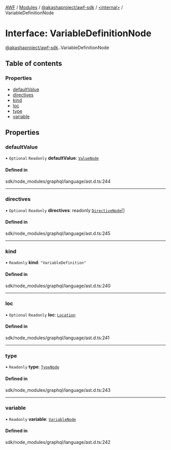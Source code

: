 [AWF](../README.md) / [Modules](../modules.md) / [@akashaproject/awf-sdk](../modules/akashaproject_awf_sdk.md) / [<internal\>](../modules/akashaproject_awf_sdk._internal_.md) / VariableDefinitionNode

# Interface: VariableDefinitionNode

[@akashaproject/awf-sdk](../modules/akashaproject_awf_sdk.md).[<internal>](../modules/akashaproject_awf_sdk._internal_.md).VariableDefinitionNode

## Table of contents

### Properties

- [defaultValue](akashaproject_awf_sdk._internal_.VariableDefinitionNode.md#defaultvalue)
- [directives](akashaproject_awf_sdk._internal_.VariableDefinitionNode.md#directives)
- [kind](akashaproject_awf_sdk._internal_.VariableDefinitionNode.md#kind)
- [loc](akashaproject_awf_sdk._internal_.VariableDefinitionNode.md#loc)
- [type](akashaproject_awf_sdk._internal_.VariableDefinitionNode.md#type)
- [variable](akashaproject_awf_sdk._internal_.VariableDefinitionNode.md#variable)

## Properties

### defaultValue

• `Optional` `Readonly` **defaultValue**: [`ValueNode`](../modules/akashaproject_awf_sdk._internal_.md#valuenode)

#### Defined in

sdk/node_modules/graphql/language/ast.d.ts:244

___

### directives

• `Optional` `Readonly` **directives**: readonly [`DirectiveNode`](akashaproject_awf_sdk._internal_.DirectiveNode.md)[]

#### Defined in

sdk/node_modules/graphql/language/ast.d.ts:245

___

### kind

• `Readonly` **kind**: ``"VariableDefinition"``

#### Defined in

sdk/node_modules/graphql/language/ast.d.ts:240

___

### loc

• `Optional` `Readonly` **loc**: [`Location`](../classes/akashaproject_awf_sdk._internal_.Location.md)

#### Defined in

sdk/node_modules/graphql/language/ast.d.ts:241

___

### type

• `Readonly` **type**: [`TypeNode`](../modules/akashaproject_awf_sdk._internal_.md#typenode)

#### Defined in

sdk/node_modules/graphql/language/ast.d.ts:243

___

### variable

• `Readonly` **variable**: [`VariableNode`](akashaproject_awf_sdk._internal_.VariableNode.md)

#### Defined in

sdk/node_modules/graphql/language/ast.d.ts:242
